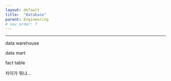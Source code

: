 ```yaml
---
layout: default
title:  "Batabase"
parent: Engineering
# nav_order: 7
---
```


***


data warehouse

data mart

fact table

차이가 뭐냐...

